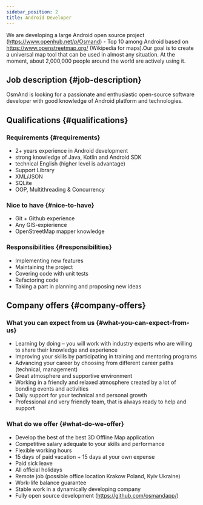 ```yaml
---
sidebar_position: 2
title: Android Developer
---
```


We are developing a large Android open source project (https://www.openhub.net/p/Osmand) - Top 10 among Android based on https://www.openstreetmap.org/ (Wikipedia for maps).Our goal is to create a universal map tool that can be used in almost any situation. At the moment, about 2,000,000 people around the world are actively using it.

## Job description {#job-description}
OsmAnd is looking for a passionate and enthusiastic open-source software developer with good knowledge of Android platform and technologies.

## Qualifications {#qualifications}

### Requirements {#requirements}
- 2+ years experience in Android development
- strong knowledge of Java, Kotlin and Android SDK
- technical English (higher level is advantage)
- Support Library
- XML/JSON
- SQLite
- OOP, Multithreading & Concurrency

### Nice to have {#nice-to-have}
- Git + Github experience
- Any GIS-expierience
- OpenStreetMap mapper knowledge

### Responsibilities {#responsibilities}
- Implementing new features
- Maintaining the project
- Covering code with unit tests
- Refactoring code
- Taking a part in planning and proposing new ideas

## Company offers {#company-offers}

### What you can expect from us {#what-you-can-expect-from-us}
- Learning by doing – you will work with industry experts who are willing to share their knowledge and experience
- Improving your skills by participating in training and mentoring programs
- Advancing your career by choosing from different career paths (technical, management)
- Great atmosphere and supportive environment
- Working in a friendly and relaxed atmosphere created by a lot of bonding events and activities
- Daily support for your technical and personal growth
- Professional and very friendly team, that is always ready to help and support

### What do we offer {#what-do-we-offer}
- Develop the best of the best 3D Offline Map application
- Competitive salary adequate to your skills and performance
- Flexible working hours
- 15 days of paid vacation + 15 days at your own expense
- Paid sick leave
- All official holidays
- Remote job (possible office location Krakow Poland, Kyiv Ukraine)
- Work-life balance guarantee
- Stable work in a dynamically developing company
- Fully open source development (https://github.com/osmandapp/)

